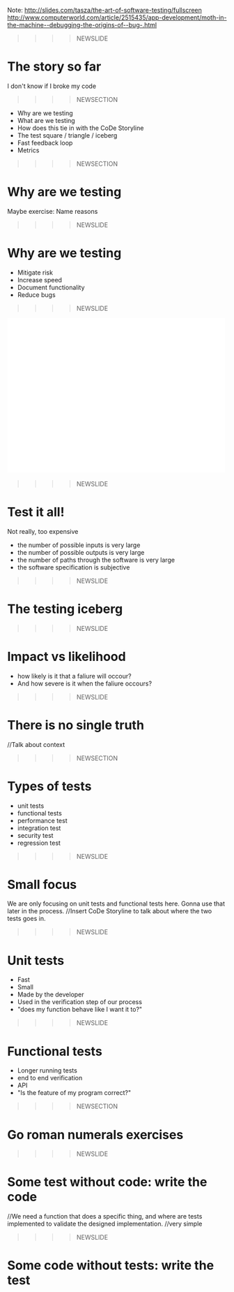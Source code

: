 Note: 
http://slides.com/tasza/the-art-of-software-testing/fullscreen
http://www.computerworld.com/article/2515435/app-development/moth-in-the-machine--debugging-the-origins-of--bug-.html


>>>>NEWSLIDE
# The story so far
I don't know if I broke my code
>>>>NEWSECTION
- Why are we testing
- What are we testing
- How does this tie in with the CoDe Storyline
- The test square / triangle / iceberg
- Fast feedback loop
- Metrics



>>>>NEWSECTION
# Why are we testing
Maybe exercise: Name reasons

>>>>NEWSLIDE
# Why are we testing

- Mitigate risk
- Increase speed
- Document functionality
- Reduce bugs

>>>>NEWSLIDE

![](./img/qeS2gyB.png) 

>>>>NEWSLIDE
# Test it all!
Not really, too expensive

* the number of possible inputs is very large
* the number of possible outputs is very large
* the number of paths through the software is very large
* the software specification is subjective

>>>>NEWSLIDE
# The testing iceberg

>>>>NEWSLIDE
# Impact vs likelihood

- how likely is it that a faliure will occour?
- And how severe is it when the faliure occours?

>>>>NEWSLIDE
# There is no single truth
//Talk about context

>>>>NEWSECTION
# Types of tests

- unit tests
- functional tests
- performance test
- integration test
- security test
- regression test

>>>>NEWSLIDE
# Small focus
We are only focusing on unit tests and functional tests here.
Gonna use that later in the process.
//Insert CoDe Storyline to talk about where the two tests goes in.

>>>>NEWSLIDE
# Unit tests

- Fast
- Small
- Made by the developer
- Used in the verification step of our process
- "does my function behave like I want it to?"

>>>>NEWSLIDE
# Functional tests

- Longer running tests
- end to end verification
- API
- "Is the feature of my program correct?"


>>>>NEWSECTION
# Go roman numerals exercises

>>>>NEWSLIDE
# Some test without code: write the code 
//We need a function that does a specific thing, and where are tests implemented to validate the designed implementation.
//very simple

>>>>NEWSLIDE
# Some code without tests: write the test

